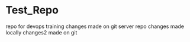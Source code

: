 # Test_Repo
repo for devops training
changes made on git server repo
changes made locally
changes2 made on git
